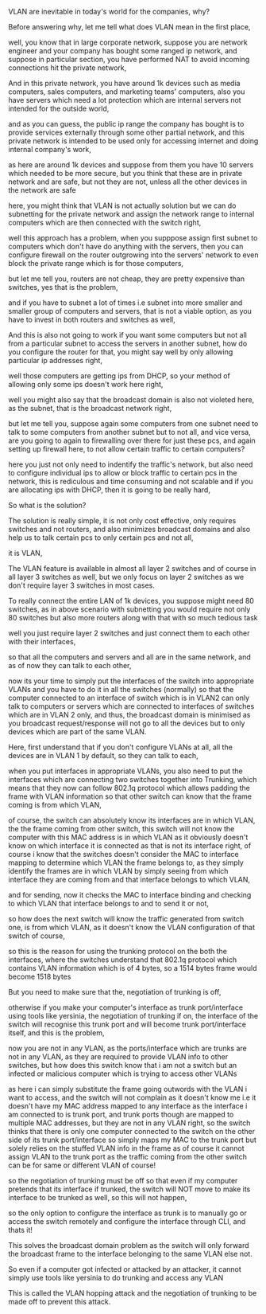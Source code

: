 VLAN are inevitable in today's world for the companies, why?

Before answering why, let me tell what does VLAN mean in the first place,

well, you know that in large corporate network, suppose you are network engineer and your company has bought some ranged ip network,
and suppose in particular section, you have performed NAT to avoid incoming connections hit the private network,

And in this private network, you have around 1k devices such as media computers, sales computers, and marketing teams' computers,
also you have servers which need a lot protection which are internal servers not intended for the outside world,

and as you can guess, the public ip range the company has bought is to provide services externally through some other partial network, 
and this private network is intended to be used only for accessing internet and doing internal company's work,


as here are around 1k devices and suppose from them you have 10 servers which needed to be more secure, but you think that these are in
private network and are safe, but not they are not, unless all the other devices in the network are safe

here, you might think that VLAN is not actually solution but we can do subnetting for the private network and assign the network range 
to internal computers which are then connected with the switch right,


well this approach has a problem, when you supppose assign first subnet to computers which don't have do anything with the servers, then 
you can configure firewall on the router outgrowing into the servers' network to even block the private range which is for those computers,


but let me tell you, routers are not cheap, they are pretty expensive than switches, yes that is the problem,

and if you have to subnet a lot of times i.e subnet into more smaller and smaller group of computers and servers, that is not a viable option,
as you have to invest in both routers and switches as well, 



And this is also not going to work if you want some computers but not all from a particular subnet to access the servers in another subnet,
how do you configure the router for that, you might say well by only allowing particular ip addresses right,


well those computers are getting ips from DHCP, so your method of allowing only some ips doesn't work here right,

well you might also say that the broadcast domain is also not violeted here, as the subnet, that is the broadcast network right,


but let me tell you, suppose again some computers from one subnet need to talk to some computers from another subnet but to not all, 
and vice versa, are you going to again to firewalling over there for just these pcs, and again setting up firewall here, to not allow certain traffic
to certain computers?

here you just not only need to indentify the traffic's network, but also need to configure individual ips to allow or block traffic to certain 
pcs  in the network, this is rediculous and time consuming and not scalable and if you are allocating ips with DHCP, then it is going to be really
hard,


So what is the solution?



The solution is really simple, it is not only cost effective, only requires switches and not routers, and also minimizes broadcast domains
and also help us to talk certain pcs to only certain pcs and not all,



it is VLAN,


The VLAN feature is available in almost all layer 2 switches and of course in all layer 3 switches as well, but we only focus on layer 2 switches 
as we don't require layer 3 switches in most cases.


To really connect  the entire LAN of 1k devices, you suppose  might need 80 switches, as in above scenario with subnetting you would require
not only 80 switches but also more routers along with that with so much tedious task



well you just require layer 2 switches and just connect  them to each other with their interfaces,

so that all the computers and servers and all are in the same network, and as of now they can talk to each other,

now its your time to simply put the interfaces of the switch into appropriate VLANs and you have to do it in all the switches (normally)
so that the computer connected to an interface of switch which is in VLAN2 can only talk to computers or servers which are connected to interfaces
of switches which are in VLAN 2 only, and thus, the broadcast domain is minimised as you broadcast request/response will not go to all the devices
but to only devices which are part of the same VLAN.


Here, first understand that if you don't configure VLANs at all, all the devices are in VLAN 1 by default, so they can talk to each,


when you put interfaces in appropriate VLANs, you also need to put the interfaces which are connecting two switches together into Trunking,
which means that they now can follow 802.1q protocol which allows padding the frame with VLAN information so that other switch can know that 
the frame coming is from which VLAN,

of course, the switch can absolutely know its interfaces are in which VLAN, the the frame coming from other switch, this switch will not know the 
computer with this MAC address is in which VLAN as it obviously doesn't know on which interface it is connected as that is not its interface right,
of course i know that the switches doesn't consider the MAC to interface mapping to determine which VLAN the frame belongs to, as they simply identify the frames are in which VLAN by simply seeing from
which interface they are coming from and that interface belongs to which VLAN,

and for sending, now it checks the MAC to interface binding and checking to which VLAN that interface belongs to and to send it or not,

so how does the next switch will know the traffic generated from switch one, is from which VLAN, as it doesn't know the VLAN configuration of that 
switch of course, 

so this is the reason for using the trunking protocol on the both the interfaces, where the switches understand that 802.1q protocol which contains
VLAN information which is of 4 bytes, so a 1514 bytes frame would become 1518 bytes 


But you need to make sure that the,
      negotiation of trunking is off,

otherwise if you make your computer's interface as trunk port/interface using tools like yersinia,
the negotiation of trunking if on, the interface of the switch will recognise this trunk port and will become trunk port/interface itself, 
and this is the problem,

now you are not in any VLAN, as the ports/interface which are trunks are not in any VLAN, as they are required to provide VLAN info to other switches,
but how does this switch know that i am not a switch but an infected or malicious computer which is trying to access other VLANs


as here i can simply substitute the frame going outwords with the VLAN i want to access, and the switch will not complain as it doesn't know me i.e
it doesn't have my MAC address mapped to any interface as the interface i am connected to is trunk port, and trunk ports though are mapped to 
multiple MAC addresses, but they are not in any VLAN right, so the switch thinks that there is only one computer connected to the switch on the 
other side of its trunk port/interface so simply maps my MAC to the trunk port but solely relies on the stuffed VLAN info in the frame
as of course it cannot assign VLAN to the trunk port as the traffic coming from the other switch can be for same or different VLAN of course!

so the negotiation of trunking must be off so that even if my computer pretends that its interface if trunked, the switch will NOT move to make 
its interface to be trunked as well, so this will not happen,

so the only option to configure the interface as trunk is to manually go or access the switch remotely and configure the interface through 
CLI, and thats it!



This solves the broadcast domain problem as the switch will only forward the broadcast frame to the interface belonging to the same VLAN else not.

So even if a computer got infected or attacked by an attacker, it cannot simply use tools like yersinia to do trunking and access any VLAN

This is called the VLAN hopping attack and the negotiation of trunking to be made off to prevent this attack.









